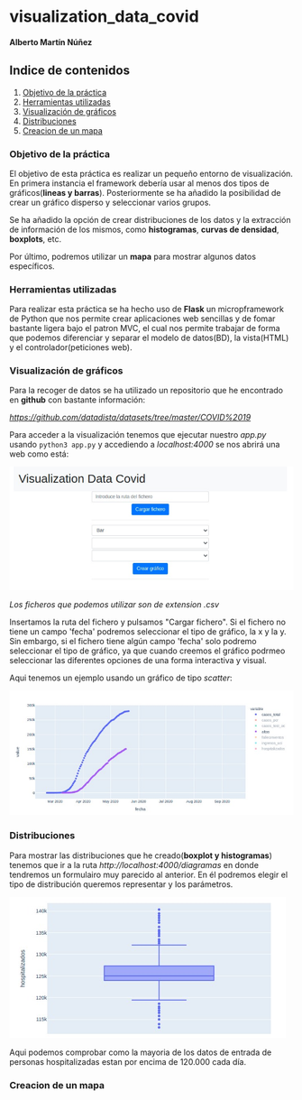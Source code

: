 # visualization_data_covid


#### Alberto Martín Núñez

## Indice de contenidos

1. [Objetivo de la práctica](#id1)
2. [Herramientas utilizadas](#id2)
3. [Visualización de gráficos](#id3)
4. [Distribuciones](#id4)
5. [Creacion de un mapa](#id5)




### Objetivo de la práctica <a name="id1"></a>

El objetivo de esta práctica es realizar un pequeño entorno de visualización. En primera instancia el framework debería usar al menos dos tipos de gráficos(**lineas y barras**). Posteriormente se ha añadido la posibilidad de crear un gráfico disperso y seleccionar varios grupos. 

Se ha añadido la opción de crear distribuciones de los datos y la extracción de información de los mismos, como **histogramas**, **curvas de densidad**, **boxplots**, etc.

Por último, podremos utilizar un **mapa** para mostrar algunos datos específicos.


### Herramientas utilizadas <a name="id2"></a>

Para realizar esta práctica se ha hecho uso de **Flask** un micropframework de Python que nos permite crear aplicaciones web sencillas y de fomar bastante ligera bajo el patron MVC, el cual nos permite trabajar de forma que podemos diferenciar y separar el modelo de datos(BD), la vista(HTML) y el controlador(peticiones web).

### Visualización de gráficos <a name="id3"></a>

Para la recoger de datos se ha utilizado un repositorio que he encontrado en **github** con bastante información:

*https://github.com/datadista/datasets/tree/master/COVID%2019*

Para acceder a la visualización tenemos que ejecutar nuestro *app.py* usando `python3 app.py` y accediendo a *localhost:4000* se nos abrirá una web como está:

![Pagina Web](img/web.jpeg)

*Los ficheros que podemos utilizar son de extension .csv*

Insertamos la ruta del fichero y pulsamos "Cargar fichero". Si el fichero no tiene un campo 'fecha' podremos seleccionar el tipo de gráfico, la x y la y. Sin embargo, si el fichero tiene algún campo 'fecha' solo podremo seleccionar el tipo de gráfico, ya que cuando creemos el gráfico podrmeo seleccionar las diferentes opciones de una forma interactiva y visual.

Aqui tenemos un ejemplo usando un gráfico de tipo *scatter*:

![Total/altas](img/total_altas.jpeg)


### Distribuciones <a name="id4"></a>

Para mostrar las distribuciones que he creado(**boxplot y histogramas**) tenemos que ir a la ruta *http://localhost:4000/diagramas* en donde tendremos un formulairo muy parecido al anterior. En él podremos elegir el tipo de distribución queremos representar y los parámetros.

![Box Plot](img/boxplot.jpeg)

Aqui podemos comprobar como la mayoria de los datos de entrada de personas hospitalizadas estan por encima de 120.000 cada día.


### Creacion de un mapa <a name="id5"></a>